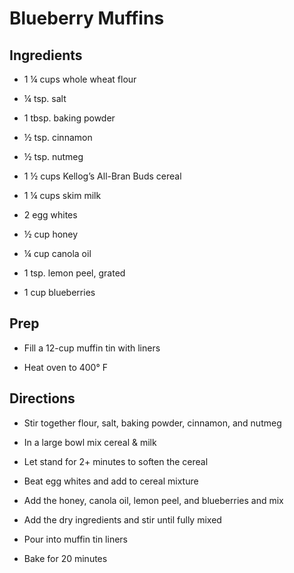 # Blueberry Muffins

## Ingredients

- 1 ¼ cups whole wheat flour

- ¼ tsp. salt

- 1 tbsp. baking powder

- ½ tsp. cinnamon

- ½ tsp. nutmeg

- 1 ½ cups Kellog’s All-Bran Buds cereal

- 1 ¼ cups skim milk

- 2 egg whites

- ½ cup honey

- ¼ cup canola oil

- 1 tsp. lemon peel, grated

- 1 cup blueberries

## Prep

- Fill a 12-cup muffin tin with liners

- Heat oven to 400° F

## Directions

- Stir together flour, salt, baking powder, cinnamon, and nutmeg

- In a large bowl mix cereal & milk

- Let stand for 2+ minutes to soften the cereal

- Beat egg whites and add to cereal mixture

- Add the honey, canola oil, lemon peel, and blueberries and mix

- Add the dry ingredients and stir until fully mixed

- Pour into muffin tin liners

- Bake for 20 minutes
